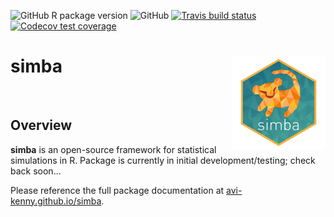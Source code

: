 <!-- badges: start -->
  ![GitHub R package version](https://img.shields.io/github/r-package/v/Avi-Kenny/simba)
  ![GitHub](https://img.shields.io/github/license/Avi-Kenny/simba)
  [![Travis build status](https://travis-ci.com/Avi-Kenny/simba.svg?branch=master)](https://travis-ci.com/Avi-Kenny/simba)
  [![Codecov test coverage](https://codecov.io/gh/Avi-Kenny/simba/branch/master/graph/badge.svg)](https://codecov.io/gh/Avi-Kenny/simba?branch=master)
<!-- badges: end -->


# simba <img src='man/figures/logo.png' align="right" height="150" />

<br>

## Overview

**simba** is an open-source framework for statistical simulations in R. Package is currently in initial development/testing; check back soon...

Please reference the full package documentation at [avi-kenny.github.io/simba](https://avi-kenny.github.io/simba).
